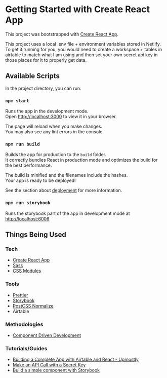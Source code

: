 # Getting Started with Create React App

This project was bootstrapped with [Create React App](https://github.com/facebook/create-react-app).

This project uses a local .env file + environment variables stored in Netlify. To get it running for you, you would need to create a workspace + tables in airtable to match what I am using and then set your own secret api key in those places for it to properly get data.

## Available Scripts

In the project directory, you can run:

### `npm start`

Runs the app in the development mode.\
Open [http://localhost:3000](http://localhost:3000) to view it in your browser.

The page will reload when you make changes.\
You may also see any lint errors in the console.

### `npm run build`

Builds the app for production to the `build` folder.\
It correctly bundles React in production mode and optimizes the build for the best performance.

The build is minified and the filenames include the hashes.\
Your app is ready to be deployed!

See the section about [deployment](https://facebook.github.io/create-react-app/docs/deployment) for more information.

### `npm run storybook`

Runs the storybook part of the app in development mode at [http://localhost:6006](http://localhost:6006)

## Things Being Used

### Tech

- [Create React App](https://create-react-app.dev/)
- [Sass](https://create-react-app.dev/docs/adding-a-sass-stylesheet)
- [CSS Modules](https://create-react-app.dev/docs/adding-a-css-modules-stylesheet/)

### Tools

- [Prettier](https://create-react-app.dev/docs/setting-up-your-editor#formatting-code-automatically)
- [Storybook](https://storybook.js.org/)
- [PostCSS Normalize](https://github.com/csstools/postcss-normalize)
- Airtable

### Methodologies

- [Component Driven Development](https://www.componentdriven.org/)

### Tutorials/Guides

- [Building a Complete App with Airtable and React - Upmostly](https://upmostly.com/tutorials/create-simple-web-app-react-airtable)
- [Make an API Call with a Secret Key](https://www.pluralsight.com/guides/hiding-secret-keys-in-create-react-app)
- [Build a simple component with Storybook](https://storybook.js.org/tutorials/intro-to-storybook/react/en/simple-component/)
